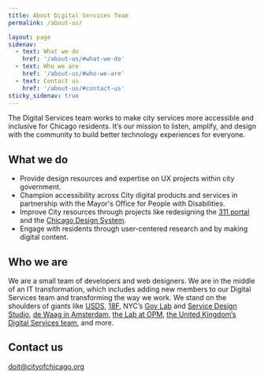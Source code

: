 ```yaml
---
title: About Digital Services Team
permalink: /about-us/

layout: page
sidenav:
  - text: What we do
    href: '/about-us/#what-we-do'
  - text: Who we are
    href: '/about-us/#who-we-are'
  - text: Contact us
    href: '/about-us/#contact-us'
sticky_sidenav: true
---
```


The Digital Services team works to make city services more accessible and inclusive for Chicago residents. It’s our mission to listen, amplify, and design with the community to build better technology experiences for everyone. 

## What we do

* Provide design resources and expertise on UX projects within city government.
* Champion accessibility across City digital products and services in partnership with the Mayor's Office for People with Disabilities.
* Improve City resources through projects like redesigning the [311 portal](https://311.chicago.gov) and the [Chicago Design System](https://chicagodesignsystem.org).
* Engage with residents through user-centered research and by making digital content.

## Who we are

We are a small team of developers and web designers. We are in the middle of an IT transformation, which includes adding new members to our Digital Services team and transforming the way we work. We stand on the shoulders of giants like [USDS](https://www.usds.gov/), [18F](https://18f.gsa.gov/), NYC’s [Gov Lab](https://www1.nyc.gov/assets/doitt/html/govlabstudio/index.html) and [Service Design Studio](https://www1.nyc.gov/site/opportunity/portfolio/service-design-studio.page), [de Waag in Amsterdam](https://waag.org/), [the Lab at OPM](https://lab.opm.gov/), [the United Kingdom’s Digital Services team](https://www.gov.uk/government/organisations/government-digital-service), and more. 

## Contact us
doit@cityofchicago.org
